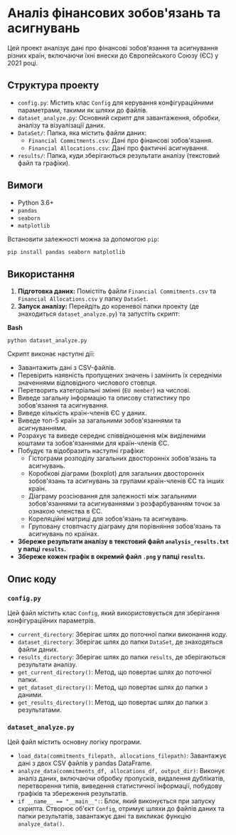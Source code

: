 # Аналіз фінансових зобов'язань та асигнувань

Цей проект аналізує дані про фінансові зобов'язання та асигнування різних країн, включаючи їхні внески до Європейського Союзу (ЄС) у 2021 році.

## Структура проекту

*   `config.py`: Містить клас `Config` для керування конфігураційними параметрами, такими як шляхи до файлів.
*   `dataset_analyze.py`: Основний скрипт для завантаження, обробки, аналізу та візуалізації даних.
*   `DataSet/`: Папка, яка містить файли даних:
    *   `Financial Commitments.csv`: Дані про фінансові зобов'язання.
    *   `Financial Allocations.csv`: Дані про фактичні асигнування.
*   `results/`: Папка, куди зберігаються результати аналізу (текстовий файл та графіки).

## Вимоги

*   Python 3.6+
*   `pandas`
*   `seaborn`
*   `matplotlib`

Встановити залежності можна за допомогою `pip`:

```bash
pip install pandas seaborn matplotlib
```

## Використання

1. **Підготовка даних:** Помістіть файли `Financial Commitments.csv` та `Financial Allocations.csv` у папку `DataSet`.
2. **Запуск аналізу:** Перейдіть до кореневої папки проекту (де знаходиться `dataset_analyze.py`) та запустіть скрипт:

**Bash**

```
python dataset_analyze.py
```

Скрипт виконає наступні дії:

* Завантажить дані з CSV-файлів.
* Перевірить наявність пропущених значень і замінить їх середніми значеннями відповідного числового стовпця.
* Перетворить категоріальні змінні (`EU member`) на числові.
* Виведе загальну інформацію та описову статистику про зобов'язання та асигнування.
* Виведе кількість країн-членів ЄС у даних.
* Виведе топ-5 країн за загальними зобов'язаннями та асигнуваннями.
* Розрахує та виведе середнє співвідношення між виділеними коштами та зобов'язаннями для країн-членів ЄС.
* Побудує та відобразить наступні графіки:
  * Гістограми розподілу загальних двосторонніх зобов'язань та асигнувань.
  * Коробкові діаграми (boxplot) для загальних двосторонніх зобов'язань та асигнувань за групами країн-членів ЄС та інших країн.
  * Діаграму розсіювання для залежності між загальними зобов'язаннями та асигнуваннями з розфарбуванням точок за ознакою членства в ЄС.
  * Кореляційні матриці для зобов'язань та асигнувань.
  * Груповану стовпчасту діаграму для порівняння зобов'язань та асигнувань по країнах.
* **Збереже результати аналізу в текстовий файл `analysis_results.txt` у папці `results`.**
* **Збереже кожен графік в окремий файл `.png` у папці `results`.**

## Опис коду

### `config.py`

Цей файл містить клас `Config`, який використовується для зберігання конфігураційних параметрів.

* `current_directory`: Зберігає шлях до поточної папки виконання коду.
* `dataset_directory`: Зберігає шлях до папки `DataSet`, де знаходяться файли даних.
* `results_directory`: Зберігає шлях до папки `results`, де зберігаються результати аналізу.
* `get_current_directory()`: Метод, що повертає шлях до поточної папки.
* `get_dataset_directory()`: Метод, що повертає шлях до папки з даними.
* `get_results_directory()`: Метод, що повертає шлях до папки з результатами.

### `dataset_analyze.py`

Цей файл містить основну логіку програми.

* `load_data(commitments_filepath, allocations_filepath)`: Завантажує дані з двох CSV файлів у pandas DataFrame.
* `analyze_data(commitments_df, allocations_df, output_dir)`: Виконує аналіз даних, включаючи обробку пропусків, видалення дублікатів, перетворення типів, виведення статистичної інформації, побудову графіків та збереження результатів.
* `if __name__ == "__main__":`: Блок, який виконується при запуску скрипта. Створює об'єкт `Config`, отримує шляхи до файлів даних та папки результатів, завантажує дані та викликає функцію `analyze_data()`.
